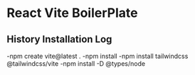 # React Vite BoilerPlate

## History Installation Log

-npm create vite@latest .
-npm install
-npm install tailwindcss @tailwindcss/vite
-npm install -D @types/node


